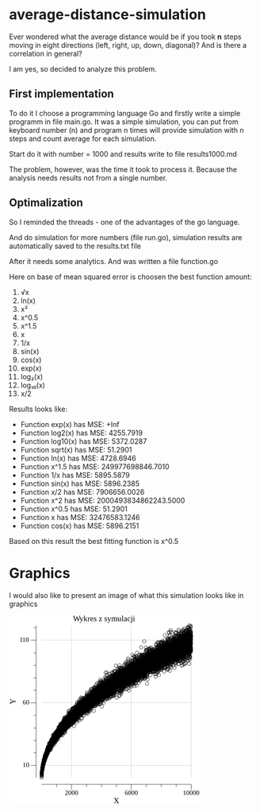 # average-distance-simulation

Ever wondered what the average distance would be if you took __n__ steps moving in eight directions (left, right, up, down, diagonal)? And is there a correlation in general?

I am yes, so decided to analyze this problem.

## First implementation

To do it I choose a programming language Go and firstly write a simple programm in file main.go. It was a simple simulation, you can put from keyboard number (n) and program n times will provide simulation with n steps and count average for each simulation.

Start do it with number = 1000 and results write to file results1000.md

The problem, however, was the time it took to process it. Because the analysis needs results not from a single number.

## Optimalization

So I reminded the threads - one of the advantages of the go language.

And do simulation for more numbers (file run.go), simulation results are automatically saved to the results.txt file

After it needs some analytics. And was written a file function.go

Here on base of mean squared error is choosen the best function amount:
1. √x
2. ln(x)
3. x²
4. x^0.5
5. x^1.5
6. x
7. 1/x
8. sin(x)
9. cos(x)
10. exp(x)
11. log₂(x)
12. log₁₀(x)
13. x/2

Results looks like:
+ Function exp(x) has MSE: +Inf
+ Function log2(x) has MSE: 4255.7919
+ Function log10(x) has MSE: 5372.0287
+ Function sqrt(x) has MSE: 51.2901
+ Function ln(x) has MSE: 4728.6946
+ Function x^1.5 has MSE: 249977698846.7010
+ Function 1/x has MSE: 5895.5879
+ Function sin(x) has MSE: 5896.2385
+ Function x/2 has MSE: 7906656.0026
+ Function x^2 has MSE: 2000493834862243.5000
+ Function x^0.5 has MSE: 51.2901
+ Function x has MSE: 32476583.1246
+ Function cos(x) has MSE: 5896.2151

Based on this result the best fitting function is x^0.5

# Graphics

I would also like to present an image of what this simulation looks like in graphics

![simulation image](wykres.png)

